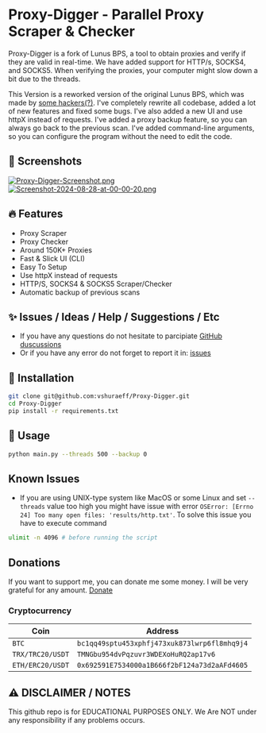 # Proxy-Digger - Parallel Proxy Scraper & Checker
Proxy-Digger is a fork of Lunus BPS, a tool to obtain proxies and verify if they are valid in real-time. We have added support for HTTP/s, SOCKS4, and SOCKS5. When verifying the proxies, your computer might slow down a bit due to the threads.

This Version is a reworked version of the original Lunus BPS, which was made by [some hackers(?)](https://github.com/H4cK3dR4Du/LunusBPS).
I've completely rewrite all codebase, added a lot of new features and fixed some bugs.
I've also added a new UI and use httpX instead of requests.
I've added a proxy backup feature, so you can always go back to the previous scan.
I've added command-line arguments, so you can configure the program without the need to edit the code.

## 📸 Screenshots
[![Proxy-Digger-Screenshot.png](https://i.postimg.cc/66fyRtbh/Proxy-Digger-Screenshot.png)](https://postimg.cc/MXX6J2Sc)
[![Screenshot-2024-08-28-at-00-00-20.png](https://i.postimg.cc/mgvbJ56D/Screenshot-2024-08-28-at-00-00-20.png)](https://postimg.cc/21xRB2YR)

## 🔥 Features
- Proxy Scraper
- Proxy Checker
- Around 150K+ Proxies
- Fast & Slick UI (CLI)
- Easy To Setup
- Use httpX instead of requests
- HTTP/S, SOCKS4 & SOCKS5 Scraper/Checker
- Automatic backup of previous scans

## ✨ Issues / Ideas / Help / Suggestions / Etc
- If you have any questions do not hesitate to parcipiate [GitHub duscussions](https://github.com/vshuraeff/LunusBPS-reworked/discussions)
- Or if you have any error do not forget to report it in: [issues](https://github.com/vshuraeff/LunusBPS-reworked/issues/new)

## 🚀 Installation
```bash
git clone git@github.com:vshuraeff/Proxy-Digger.git
cd Proxy-Digger
pip install -r requirements.txt
```

## 📝 Usage
```bash
python main.py --threads 500 --backup 0
```

## Known Issues
- If you are using UNIX-type system like MacOS or some Linux and set `--threads` value too high you might have issue with error `OSError: [Errno 24] Too many open files: 'results/http.txt'`. To solve this issue you have to execute command
```bash
ulimit -n 4096 # before running the script
```

## Donations
If you want to support me, you can donate me some money. I will be very grateful for any amount. [Donate](https://www.buymeacoffee.com/vshuraeff)
### Cryptocurrency

| Coin | Address |
| --- | --- |
| `BTC` |`bc1qq49sptu453xphfj473xuk873lwrp6fl8mhq9j4` |
| `TRX/TRC20/USDT` | `TMNGbu954dvPqzuvr3WDEXoHuRQ2ap17v6` |
| `ETH/ERC20/USDT` | `0x692591E7534000a1B666f2bF124a73d2aAFd4605` |

## ⚠️ DISCLAIMER / NOTES
This github repo is for EDUCATIONAL PURPOSES ONLY. We Are NOT under any responsibility if any problems occurs.
